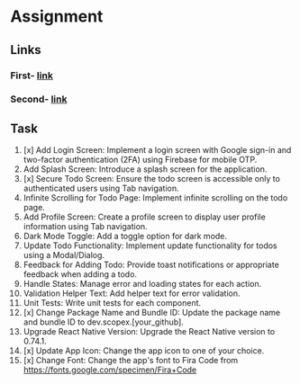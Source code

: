 # Assignment

## Links

### First- [link](https://github.com/ashish293/assignment-first)

### Second- [link](https://github.com/ashish293/assignment-first)

## Task

1. [x] Add Login Screen: Implement a login screen with Google sign-in and two-factor authentication (2FA) using Firebase for mobile OTP.
2. Add Splash Screen: Introduce a splash screen for the application.
3. [x] Secure Todo Screen: Ensure the todo screen is accessible only to authenticated users using Tab navigation.
4. Infinite Scrolling for Todo Page: Implement infinite scrolling on the todo page.
5. Add Profile Screen: Create a profile screen to display user profile information using Tab navigation.
6. Dark Mode Toggle: Add a toggle option for dark mode.
7. Update Todo Functionality: Implement update functionality for todos using a Modal/Dialog.
8. Feedback for Adding Todo: Provide toast notifications or appropriate feedback when adding a todo.
9. Handle States: Manage error and loading states for each action.
10. Validation Helper Text: Add helper text for error validation.
11. Unit Tests: Write unit tests for each component.
12. [x] Change Package Name and Bundle ID: Update the package name and bundle ID to dev.scopex.[your_github].
13. Upgrade React Native Version: Upgrade the React Native version to 0.74.1.
14. [x] Update App Icon: Change the app icon to one of your choice.
15. [x] Change Font: Change the app's font to Fira Code from https://fonts.google.com/specimen/Fira+Code
